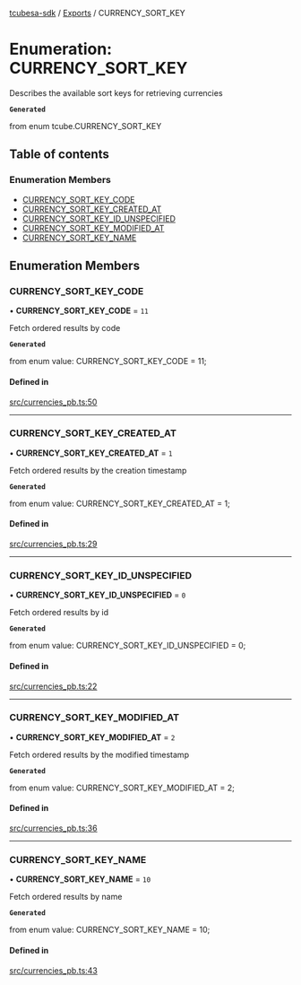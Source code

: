 [tcubesa-sdk](../README.md) / [Exports](../modules.md) / CURRENCY\_SORT\_KEY

# Enumeration: CURRENCY\_SORT\_KEY

Describes the available sort keys for retrieving currencies

**`Generated`**

from enum tcube.CURRENCY_SORT_KEY

## Table of contents

### Enumeration Members

- [CURRENCY\_SORT\_KEY\_CODE](CURRENCY_SORT_KEY.md#currency_sort_key_code)
- [CURRENCY\_SORT\_KEY\_CREATED\_AT](CURRENCY_SORT_KEY.md#currency_sort_key_created_at)
- [CURRENCY\_SORT\_KEY\_ID\_UNSPECIFIED](CURRENCY_SORT_KEY.md#currency_sort_key_id_unspecified)
- [CURRENCY\_SORT\_KEY\_MODIFIED\_AT](CURRENCY_SORT_KEY.md#currency_sort_key_modified_at)
- [CURRENCY\_SORT\_KEY\_NAME](CURRENCY_SORT_KEY.md#currency_sort_key_name)

## Enumeration Members

### CURRENCY\_SORT\_KEY\_CODE

• **CURRENCY\_SORT\_KEY\_CODE** = ``11``

Fetch ordered results by code

**`Generated`**

from enum value: CURRENCY_SORT_KEY_CODE = 11;

#### Defined in

[src/currencies_pb.ts:50](https://github.com/TCUBEAI-TECHNOLOGIES-PRIVATE-LIMITED/ts-sdk/blob/3c64799/src/currencies_pb.ts#L50)

___

### CURRENCY\_SORT\_KEY\_CREATED\_AT

• **CURRENCY\_SORT\_KEY\_CREATED\_AT** = ``1``

Fetch ordered results by the creation timestamp

**`Generated`**

from enum value: CURRENCY_SORT_KEY_CREATED_AT = 1;

#### Defined in

[src/currencies_pb.ts:29](https://github.com/TCUBEAI-TECHNOLOGIES-PRIVATE-LIMITED/ts-sdk/blob/3c64799/src/currencies_pb.ts#L29)

___

### CURRENCY\_SORT\_KEY\_ID\_UNSPECIFIED

• **CURRENCY\_SORT\_KEY\_ID\_UNSPECIFIED** = ``0``

Fetch ordered results by id

**`Generated`**

from enum value: CURRENCY_SORT_KEY_ID_UNSPECIFIED = 0;

#### Defined in

[src/currencies_pb.ts:22](https://github.com/TCUBEAI-TECHNOLOGIES-PRIVATE-LIMITED/ts-sdk/blob/3c64799/src/currencies_pb.ts#L22)

___

### CURRENCY\_SORT\_KEY\_MODIFIED\_AT

• **CURRENCY\_SORT\_KEY\_MODIFIED\_AT** = ``2``

Fetch ordered results by the modified timestamp

**`Generated`**

from enum value: CURRENCY_SORT_KEY_MODIFIED_AT = 2;

#### Defined in

[src/currencies_pb.ts:36](https://github.com/TCUBEAI-TECHNOLOGIES-PRIVATE-LIMITED/ts-sdk/blob/3c64799/src/currencies_pb.ts#L36)

___

### CURRENCY\_SORT\_KEY\_NAME

• **CURRENCY\_SORT\_KEY\_NAME** = ``10``

Fetch ordered results by name

**`Generated`**

from enum value: CURRENCY_SORT_KEY_NAME = 10;

#### Defined in

[src/currencies_pb.ts:43](https://github.com/TCUBEAI-TECHNOLOGIES-PRIVATE-LIMITED/ts-sdk/blob/3c64799/src/currencies_pb.ts#L43)
